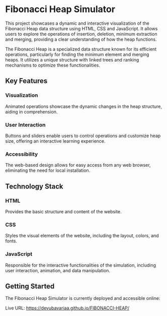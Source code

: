 # Fibonacci Heap Simulator

This project showcases a dynamic and interactive visualization of the Fibonacci Heap data structure using HTML, CSS and JavaScript. It allows users to explore the operations of insertion, deletion, minimum extraction and merging, providing a clear understanding of how the heap functions.

The Fibonacci Heap is a specialized data structure known for its efficient operations, particularly for finding the minimum element and merging heaps. It utilizes a unique structure with linked trees and ranking mechanisms to optimize these functionalities.

## Key Features

### Visualization

Animated operations showcase the dynamic changes in the heap structure, aiding in comprehension.

### User Interaction

Buttons and sliders enable users to control operations and customize heap size, offering an interactive learning experience.

### Accessibility

The web-based design allows for easy access from any web browser, eliminating the need for local installation.

## Technology Stack

### HTML

Provides the basic structure and content of the website.

### CSS

Styles the visual elements of the website, including the layout, colors, and fonts.

### JavaScript

Responsible for the interactive functionalities of the simulation, including user interaction, animation, and data manipulation.

## Getting Started

The Fibonacci Heap Simulator is currently deployed and accessible online:

Live URL: https://devubavariaa.github.io/FIBONACCI-HEAP/
